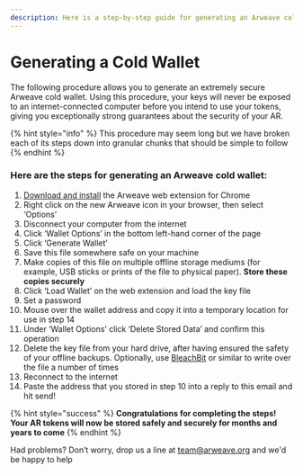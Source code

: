 ```yaml
---
description: Here is a step-by-step guide for generating an Arweave cold wallet
---
```


# Generating a Cold Wallet

The following procedure allows you to generate an extremely secure Arweave cold wallet. Using this procedure, your keys will never be exposed to an internet-connected computer before you intend to use your tokens, giving you exceptionally strong guarantees about the security of your AR.

{% hint style="info" %}
This procedure may seem long but we have broken each of its steps down into granular chunks that should be simple to follow
{% endhint %}

### Here are the steps for generating an Arweave cold wallet:

1. [Download and install](https://chrome.google.com/webstore/detail/arweave/iplppiggblloelhoglpmkmbinggcaaoc?hl=en-GB) the Arweave web extension for Chrome
2. Right click on the new Arweave icon in your browser, then select ‘Options’ 
3. Disconnect your computer from the internet 
4. Click ‘Wallet Options’ in the bottom left-hand corner of the page
5. Click ‘Generate Wallet’
6. Save this file somewhere safe on your machine
7. Make copies of this file on multiple offline storage mediums \(for example, USB sticks or prints of the file to physical paper\). **Store these copies securely**
8. Click ‘Load Wallet’ on the web extension and load the key file
9. Set a password
10. Mouse over the wallet address and copy it into a temporary location for use in step 14
11. Under ‘Wallet Options’ click ‘Delete Stored Data’ and confirm this operation
12. Delete the key file from your hard drive, after having ensured the safety of your offline backups. Optionally, use [BleachBit](https://www.bleachbit.org/) or similar to write over the file a number of times
13. Reconnect to the internet
14. Paste the address that you stored in step 10 into a reply to this email and hit send!

{% hint style="success" %}
**Congratulations for completing the steps! Your AR tokens will now be stored safely and securely for months and years to come**
{% endhint %}

Had problems? Don’t worry, drop us a line at [team@arweave.org](mailto:team@arweave.org) and we'd be happy to help 

